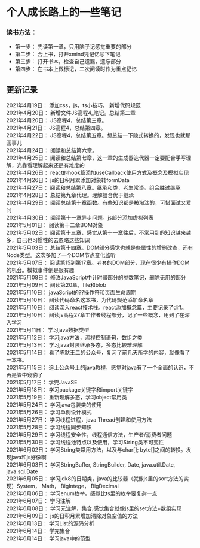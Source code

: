 # 个人成长路上的一些笔记

### 读书方法：
  - 第一步： 先读第一章，只用脑子记感觉重要的部分
  - 第二步： 合上书，打开xmind凭记忆写下笔记
  - 第三步： 打开书本，检查自己遗漏，遗忘部分
  - 第四步： 在书本上做标记，二次阅读时作为重点记忆


## 更新记录
  2021年4月19日： 添加css，js，ts小技巧。 新增代码规范 <br>
  2021年4月20日： 新增文件JS高程4_笔记。总结第二章 <br>
  2021年4月20日： JS高程4，总结第三章。<br>
  2021年4月21日： JS高程4，总结第四章。<br>
  2021年4月22日： JS高程4，总结第五章。想总结一下隐式转换的，发现也就那回事儿<br>
  2021年4月24日： 阅读和总结第六章。<br>
  2021年4月25日： 阅读和总结第七章，这一章的生成器迭代器一定要配合手写理解，光靠看理解起来还是有难度的<br>
  2021年4月26日： react的hook篇添加useCallback使用方式及概念及模拟实现<br> 
  2021年4月26日： js的日积月累添加对象转formData<br> 
  2021年4月27日： 阅读和总结第八章。继承和类，老生常谈。组合胜过继承<br>
  2021年4月28日： 总结第九章代理。理解组合优于继承<br>
  2021年4月29日： 阅读总结第十章函数。有些知识都是被淘汰的，可惜面试又爱问<br>
  2021年4月30日： 阅读第十一章异步问题。js部分添加虚拟列表<br>
  2021年5月01日： 阅读第十二章BOM对象<br>
  2021年5月02日： 阅读第十三章，感觉从第十一章往后，不常用到的知识越来越多，自己也习惯性的去忽略这些知识<br>
  2021年5月03日： 总结第十四章。DOM部分感觉也就是些属性的增删改查，还有Node类型。这次多加了一个DOM节点变化监听<br>
  2021年5月07日： 阅读第15到第17章。老套的DOM部分，现在很少有操作DOM的机会。模拟事件倒是很有趣<br>
  2021年5月08日： 修改JavaScript中计时器部分的参数笔记，删除无用的部分<br>
  2021年5月09日： 阅读第20章，file和blob<br>
  2021年5月10日： javaScript的??操作符和页面生命周期<br>
  2021年5月10日： 阅读代码命名这本书，为代码规范添加命名章<br>
  2021年5月10日： 阅读深入react技术栈。react添加概念篇，主要记录了diff。<br>
  2021年5月10日： 阅读js高程27章工作者线程部分，记了一些概念，用到了在深入学习<br>
  2021年5月11日： 学习java数据类型<br>
  2021年5月12日： 学习java方法，流程控制语句，数组之类<br>
  2021年5月13日： 学习java封装继承多态，多态比较难理解<br>
  2021年5月14日： 看了陈默王二的公众号，复习了前几天所学的内容，就像看了一本书。<br>
  2021年5月15日： 追上公众号上的java教程，感觉对java有了一个全面的认识，不再是管中窥豹了<br>
  2021年5月17日： 学完JavaSE<br>
  2021年5月18日： 学习package关键字和import关键字<br>
  2021年5月19日： 重新理解多态，学习object常用类<br>
  2021年5月24日： 学习java包装类的使用<br>
  2021年5月26日： 学习单例设计模式<br>
  2021年5月27日： 学习线程进程，java Thread创建和使用方法<br>
  2021年5月28日： 学习线程同步知识<br>
  2021年5月29日： 学习线程安全性，线程通信方法，生产者/消费者问题<br>
  2021年5月30日： 学习线程池特点以及使用，学习String类不可变性<br>
  2021年6月02日： 学习String类常用方法，以及与char[]; byte[]之间的转换。发现java和js好像啊<br>
  2021年6月03日： 学习StringBuffer, StringBuilder, Date, java.util.Date, java.sql.Date<br>
  2021年6月05日： 学习jdk8的日期类，java的比较器（就像js里的sort方法的实现）System， Math， BigIntege， BigDecimal<br>
  2021年6月06日： 学习enum枚举。感觉比ts里的枚举要复杂一点<br>
  2021年6月07日： 学习注解<br>
  2021年6月08日： 学习元注解，集合,感觉集合就像js里的set方法+数组实现<br>
  2021年6月09日： js的日积月累增加清除对象空值的方法<br>
  2021年6月13日： 学习List的源码分析<br>
  2021年6月14日： 学完集合<br>
  2021年6月14日： 学习java中的范型<br>
	